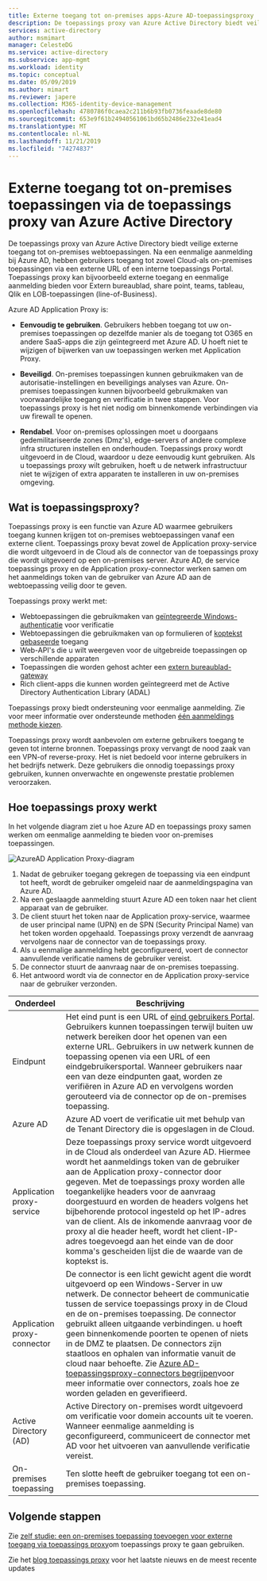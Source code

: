 ```yaml
---
title: Externe toegang tot on-premises apps-Azure AD-toepassingsproxy
description: De toepassings proxy van Azure Active Directory biedt veilige externe toegang tot on-premises webtoepassingen. Na een eenmalige aanmelding bij Azure AD, hebben gebruikers toegang tot zowel Cloud-als on-premises toepassingen via een externe URL of een interne toepassings Portal. Toepassings proxy kan bijvoorbeeld externe toegang en eenmalige aanmelding bieden voor Extern bureaublad, share point, teams, tableau, Qlik en LOB-toepassingen (line-of-Business).
services: active-directory
author: msmimart
manager: CelesteDG
ms.service: active-directory
ms.subservice: app-mgmt
ms.workload: identity
ms.topic: conceptual
ms.date: 05/09/2019
ms.author: mimart
ms.reviewer: japere
ms.collection: M365-identity-device-management
ms.openlocfilehash: 4780786f0caea2c211b6b93fb0736feaade8de80
ms.sourcegitcommit: 653e9f61b24940561061bd65b2486e232e41ead4
ms.translationtype: MT
ms.contentlocale: nl-NL
ms.lasthandoff: 11/21/2019
ms.locfileid: "74274837"
---
```

# <a name="remote-access-to-on-premises-applications-through-azure-active-directorys-application-proxy"></a>Externe toegang tot on-premises toepassingen via de toepassings proxy van Azure Active Directory 

De toepassings proxy van Azure Active Directory biedt veilige externe toegang tot on-premises webtoepassingen. Na een eenmalige aanmelding bij Azure AD, hebben gebruikers toegang tot zowel Cloud-als on-premises toepassingen via een externe URL of een interne toepassings Portal. Toepassings proxy kan bijvoorbeeld externe toegang en eenmalige aanmelding bieden voor Extern bureaublad, share point, teams, tableau, Qlik en LOB-toepassingen (line-of-Business).

Azure AD Application Proxy is:

- **Eenvoudig te gebruiken**. Gebruikers hebben toegang tot uw on-premises toepassingen op dezelfde manier als de toegang tot O365 en andere SaaS-apps die zijn geïntegreerd met Azure AD. U hoeft niet te wijzigen of bijwerken van uw toepassingen werken met Application Proxy. 

- **Beveiligd**. On-premises toepassingen kunnen gebruikmaken van de autorisatie-instellingen en beveiligings analyses van Azure. On-premises toepassingen kunnen bijvoorbeeld gebruikmaken van voorwaardelijke toegang en verificatie in twee stappen. Voor toepassings proxy is het niet nodig om binnenkomende verbindingen via uw firewall te openen.
 
- **Rendabel**. Voor on-premises oplossingen moet u doorgaans gedemilitariseerde zones (Dmz's), edge-servers of andere complexe infra structuren instellen en onderhouden. Toepassings proxy wordt uitgevoerd in de Cloud, waardoor u deze eenvoudig kunt gebruiken. Als u toepassings proxy wilt gebruiken, hoeft u de netwerk infrastructuur niet te wijzigen of extra apparaten te installeren in uw on-premises omgeving.

## <a name="what-is-application-proxy"></a>Wat is toepassingsproxy?
Toepassings proxy is een functie van Azure AD waarmee gebruikers toegang kunnen krijgen tot on-premises webtoepassingen vanaf een externe client. Toepassings proxy bevat zowel de Application proxy-service die wordt uitgevoerd in de Cloud als de connector van de toepassings proxy die wordt uitgevoerd op een on-premises server. Azure AD, de service toepassings proxy en de Application proxy-connector werken samen om het aanmeldings token van de gebruiker van Azure AD aan de webtoepassing veilig door te geven.

Toepassings proxy werkt met:

* Webtoepassingen die gebruikmaken van [geïntegreerde Windows-authenticatie](application-proxy-configure-single-sign-on-with-kcd.md) voor verificatie  
* Webtoepassingen die gebruikmaken van op formulieren of [koptekst gebaseerde](application-proxy-configure-single-sign-on-with-ping-access.md) toegang  
* Web-API's die u wilt weergeven voor de uitgebreide toepassingen op verschillende apparaten  
* Toepassingen die worden gehost achter een [extern bureaublad-gateway](application-proxy-integrate-with-remote-desktop-services.md)  
* Rich client-apps die kunnen worden geïntegreerd met de Active Directory Authentication Library (ADAL)

Toepassings proxy biedt ondersteuning voor eenmalige aanmelding. Zie voor meer informatie over ondersteunde methoden [één aanmeldings methode kiezen](what-is-single-sign-on.md#choosing-a-single-sign-on-method).

Toepassings proxy wordt aanbevolen om externe gebruikers toegang te geven tot interne bronnen. Toepassings proxy vervangt de nood zaak van een VPN-of reverse-proxy. Het is niet bedoeld voor interne gebruikers in het bedrijfs netwerk.  Deze gebruikers die onnodig toepassings proxy gebruiken, kunnen onverwachte en ongewenste prestatie problemen veroorzaken.

## <a name="how-application-proxy-works"></a>Hoe toepassings proxy werkt

In het volgende diagram ziet u hoe Azure AD en toepassings proxy samen werken om eenmalige aanmelding te bieden voor on-premises toepassingen.

![AzureAD Application Proxy-diagram](./media/application-proxy/azureappproxxy.png)

1. Nadat de gebruiker toegang gekregen de toepassing via een eindpunt tot heeft, wordt de gebruiker omgeleid naar de aanmeldingspagina van Azure AD. 
2. Na een geslaagde aanmelding stuurt Azure AD een token naar het client apparaat van de gebruiker.
3. De client stuurt het token naar de Application proxy-service, waarmee de user principal name (UPN) en de SPN (Security Principal Name) van het token worden opgehaald. Toepassings proxy verzendt de aanvraag vervolgens naar de connector van de toepassings proxy.
4. Als u eenmalige aanmelding hebt geconfigureerd, voert de connector aanvullende verificatie namens de gebruiker vereist.
5. De connector stuurt de aanvraag naar de on-premises toepassing.  
6. Het antwoord wordt via de connector en de Application proxy-service naar de gebruiker verzonden.

| Onderdeel | Beschrijving |
| --------- | ----------- |
| Eindpunt  | Het eind punt is een URL of [eind gebruikers Portal](end-user-experiences.md). Gebruikers kunnen toepassingen terwijl buiten uw netwerk bereiken door het openen van een externe URL. Gebruikers in uw netwerk kunnen de toepassing openen via een URL of een eindgebruikersportal. Wanneer gebruikers naar een van deze eindpunten gaat, worden ze verifiëren in Azure AD en vervolgens worden gerouteerd via de connector op de on-premises toepassing.|
| Azure AD | Azure AD voert de verificatie uit met behulp van de Tenant Directory die is opgeslagen in de Cloud. |
| Application proxy-service | Deze toepassings proxy service wordt uitgevoerd in de Cloud als onderdeel van Azure AD. Hiermee wordt het aanmeldings token van de gebruiker aan de Application proxy-connector door gegeven. Met de toepassings proxy worden alle toegankelijke headers voor de aanvraag doorgestuurd en worden de headers volgens het bijbehorende protocol ingesteld op het IP-adres van de client. Als de inkomende aanvraag voor de proxy al die header heeft, wordt het client-IP-adres toegevoegd aan het einde van de door komma's gescheiden lijst die de waarde van de koptekst is.|
| Application proxy-connector | De connector is een licht gewicht agent die wordt uitgevoerd op een Windows-Server in uw netwerk. De connector beheert de communicatie tussen de service toepassings proxy in de Cloud en de on-premises toepassing. De connector gebruikt alleen uitgaande verbindingen. u hoeft geen binnenkomende poorten te openen of niets in de DMZ te plaatsen. De connectors zijn staatloos en ophalen van informatie vanuit de cloud naar behoefte. Zie [Azure AD-toepassingsproxy-connectors begrijpen](application-proxy-connectors.md)voor meer informatie over connectors, zoals hoe ze worden geladen en geverifieerd.|
| Active Directory (AD) | Active Directory on-premises wordt uitgevoerd om verificatie voor domein accounts uit te voeren. Wanneer eenmalige aanmelding is geconfigureerd, communiceert de connector met AD voor het uitvoeren van aanvullende verificatie vereist.
| On-premises toepassing | Ten slotte heeft de gebruiker toegang tot een on-premises toepassing. 

## <a name="next-steps"></a>Volgende stappen
Zie [zelf studie: een on-premises toepassing toevoegen voor externe toegang via toepassings proxy](application-proxy-add-on-premises-application.md)om toepassings proxy te gaan gebruiken. 

Zie het [blog toepassings proxy](https://blogs.technet.com/b/applicationproxyblog/) voor het laatste nieuws en de meest recente updates


